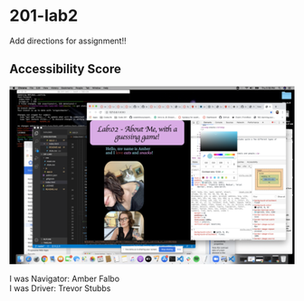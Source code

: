 # 201-lab2

Add directions for assignment!!

## Accessibility Score

![accessibility](./img/accessibility.png)



I was Navigator: Amber Falbo
<br>
I was Driver: Trevor Stubbs 